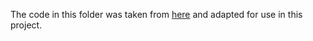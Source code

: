 The code in this folder was taken from [here](https://github.com/mysqljs/sqlstring) and adapted for use in this project.